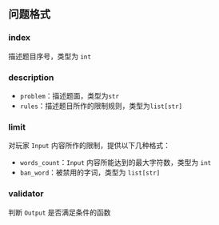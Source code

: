 ## 问题格式

### index

描述题目序号，类型为 `int`

### description

- `problem`：描述题面，类型为`str`
- `rules`：描述题目所作的限制规则，类型为`list[str]`

### limit

对玩家 `Input` 内容所作的限制，提供以下几种格式：

- `words_count`：`Input` 内容所能达到的最大字符数，类型为 `int`
- `ban_word`：被禁用的字词，类型为 `list[str]`

### validator

判断 `Output` 是否满足条件的函数


